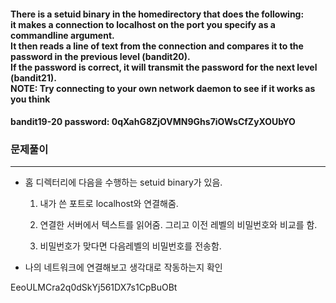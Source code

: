 #### There is a setuid binary in the homedirectory that does the following: </br>it makes a connection to localhost on the port you specify as a commandline argument. </br>It then reads a line of text from the connection and compares it to the password in the previous level (bandit20). </br>If the password is correct, it will transmit the password for the next level (bandit21). </br>NOTE: Try connecting to your own network daemon to see if it works as you think

#### bandit19-20 password: 0qXahG8ZjOVMN9Ghs7iOWsCfZyXOUbYO

### 문제풀이
---
* 홈 디렉터리에 다음을 수행하는 setuid binary가 있음.
    
    1. 내가 쓴 포트로 localhost와 연결해줌.

    2. 연결한 서버에서 텍스트를 읽어줌. 그리고 이전 레벨의 비밀번호와 비교를 함.

    3. 비밀번호가 맞다면 다음레벨의 비밀번호를 전송함.

* 나의 네트워크에 연결해보고 생각대로 작동하는지 확인

EeoULMCra2q0dSkYj561DX7s1CpBuOBt